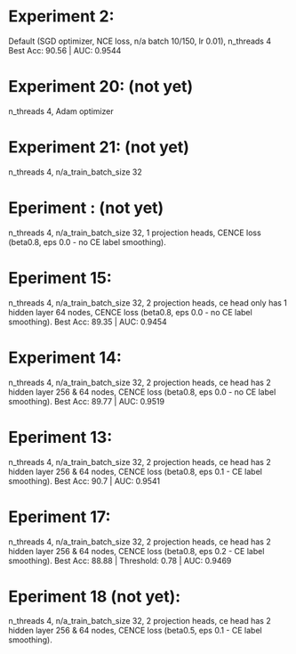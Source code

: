# Experiment 2:
Default (SGD optimizer, NCE loss, n/a batch 10/150, lr 0.01), n_threads 4
Best Acc: 90.56 | AUC: 0.9544

# Experiment 20: (not yet)
n_threads 4, Adam optimizer

# Experiment 21: (not yet)
n_threads 4, n/a_train_batch_size 32

# Eperiment : (not yet)
n_threads 4, n/a_train_batch_size 32, 1 projection heads, CENCE loss (beta0.8, eps 0.0 - no CE label smoothing).

# Eperiment 15:
n_threads 4, n/a_train_batch_size 32, 2 projection heads, ce head only has 1 hidden layer 64 nodes, CENCE loss (beta0.8, eps 0.0 - no CE label smoothing).
Best Acc: 89.35 | AUC: 0.9454

# Experiment 14:
n_threads 4, n/a_train_batch_size 32, 2 projection heads, ce head has 2 hidden layer 256 & 64 nodes, CENCE loss (beta0.8, eps 0.0 - no CE label smoothing).
Best Acc: 89.77 | AUC: 0.9519

# Eperiment 13:
n_threads 4, n/a_train_batch_size 32, 2 projection heads, ce head has 2 hidden layer 256 & 64 nodes, CENCE loss (beta0.8, eps 0.1 - CE label smoothing).
Best Acc: 90.7 | AUC: 0.9541

# Eperiment 17:
n_threads 4, n/a_train_batch_size 32, 2 projection heads, ce head has 2 hidden layer 256 & 64 nodes, CENCE loss (beta0.8, eps 0.2 - CE label smoothing).
Best Acc: 88.88 | Threshold: 0.78 | AUC: 0.9469

# Eperiment 18 (not yet): 
n_threads 4, n/a_train_batch_size 32, 2 projection heads, ce head has 2 hidden layer 256 & 64 nodes, CENCE loss (beta0.5, eps 0.1 - CE label smoothing).




